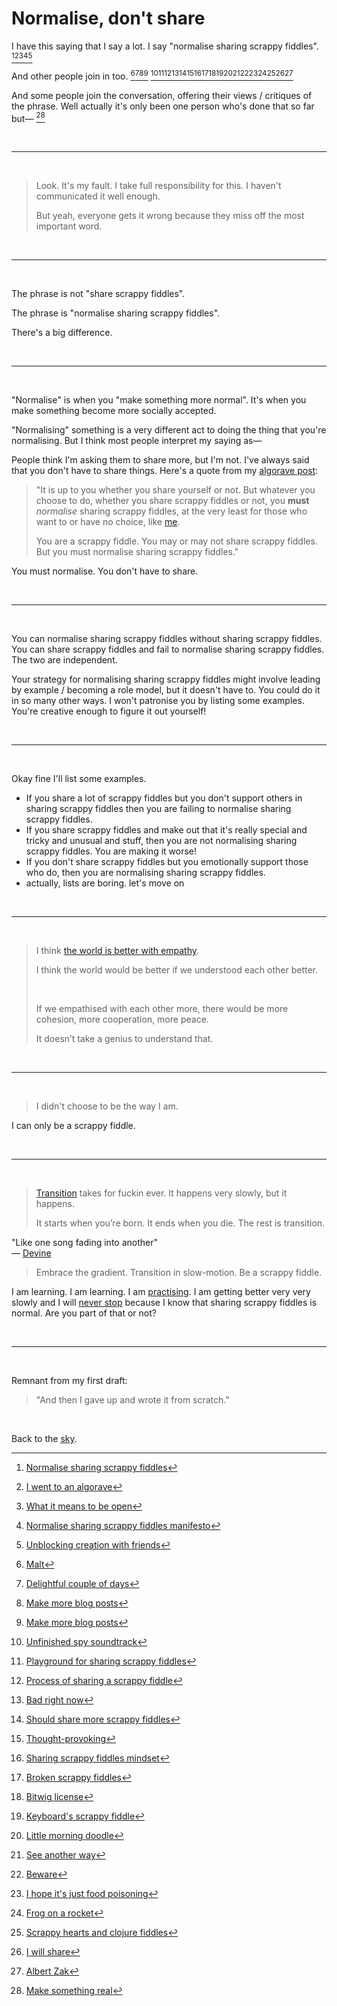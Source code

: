 # Normalise, don't share

I have this saying that I say a lot. I say "normalise sharing scrappy fiddles". [^norm-foc][^algorave][^heart][^manifesto][^report]

And other people join in too. [^malt][^carmen][^more][^more] [^spy][^playground][^process][^leaf][^should][^ai][^mindset][^broken][^bitwig][^keyboard][^doodle][^another][^beware][^norovirus][^frog][^hearts][^will][^albert]

And some people join the conversation, offering their views / critiques of the phrase. Well actually it's only been one person who's done that so far but— [^anselm]

<br>

<hr>

<br>

> Look. It's my fault. I take full responsibility for this. I haven't communicated it well enough. 
> 
> But yeah, everyone gets it wrong because they miss off the most important word.

<br>

<hr>

<br>

The phrase is not "share scrappy fiddles".

The phrase is "normalise sharing scrappy fiddles".

There's a big difference.

<br>

<hr>

<br>

"Normalise" is when you "make something more normal". It's when you make something become more socially accepted. 

"Normalising" something is a very different act to doing the thing that you're normalising. But I think most people interpret my saying as—

People think I'm asking them to share more, but I'm not. I've always said that you don't have to share things. Here's a quote from my [algorave post](https://www.todepond.com/wikiblogarden/scrappy-fiddles/sharing/normalising/live/):

> "It is up to you whether you share yourself or not. But whatever you choose to do, whether you share scrappy fiddles or not, you **must** *normalise* sharing scrappy fiddles, at the very least for those who want to or have no choice, like [me](https://www.todepond.com/wikiblogarden/men/choose/the-way-i-am/).
> 
> You are a scrappy fiddle. You may or may not share scrappy fiddles. But you must normalise sharing scrappy fiddles."

You must normalise. You don't have to share. 

<br>

<hr>

<br>

You can normalise sharing scrappy fiddles without sharing scrappy fiddles. You can share scrappy fiddles and fail to normalise sharing scrappy fiddles. The two are independent. 

Your strategy for normalising sharing scrappy fiddles might involve leading by example / becoming a role model, but it doesn't have to. You could do it in so many other ways. I won't patronise you by listing some examples. You're creative enough to figure it out yourself!

<br>

<hr>

<br>

Okay fine I'll list some examples. 

- If you share a lot of scrappy fiddles but you don't support others in sharing scrappy fiddles then you are failing to normalise sharing scrappy fiddles.
- If you share scrappy fiddles and make out that it's really special and tricky and unusual and stuff, then you are not normalising sharing scrappy fiddles. You are making it worse! 
- If you don't share scrappy fiddles but you emotionally support those who do, then you are normalising sharing scrappy fiddles. 
- actually, lists are boring. let's move on

<br>

<hr>

<br>

> I think [the world is better with empathy](https://www.todepond.com/wikiblogarden/genocide/peace/empathy/).
> 
> I think the world would be better if we understood each other better.
> 
> <br>
> 
> If we empathised with each other more, there would be more cohesion, more cooperation, more peace.
> 
> It doesn’t take a genius to understand that.

<br>

<hr>

<br>

> I didn't choose to be the way I am. 

I can only be a scrappy fiddle. 

<br>

<hr>

<br>

> [Transition](https://www.todepond.com/wikiblogarden/health/transition/in-slow-motion/) takes for fuckin ever. It happens very slowly, but it happens.
> 
> It starts when you’re born. It ends when you die. The rest is transition.

"Like one song fading into another"\
— [Devine](https://xxiivv.com/)

> Embrace the gradient. Transition in slow-motion. Be a scrappy fiddle.

I am learning. I am learning. I am [practising](https://www.todepond.com/wikiblogarden/genocide/platform/). I am getting better very very slowly and I will [never stop](https://www.todepond.com/wikiblogarden/art/never-stop-writing/) because I know that sharing scrappy fiddles is normal. Are you part of that or not?

[^norm-foc]: [Normalise sharing scrappy fiddles](https://youtu.be/cF2OF75ivZM?si=wZHgoOGYT-oAqOnW)
[^algorave]: [I went to an algorave](https://www.todepond.com/wikiblogarden/scrappy-fiddles/sharing/normalising/live/)
[^heart]: [What it means to be open](https://2024.heartofclojure.eu/talks/what-it-means-to-be-open/)
[^manifesto]: [Normalise sharing scrappy fiddles manifesto](https://www.todepond.com/wikiblogarden/scrappy-fiddles/sharing/normalising/manifesto/)
[^report]: [Unblocking creation with friends](https://www.todepond.com/report/arroost/)
[^anselm]: [Make something real](https://mas.to/@TodePond/113242791702074450)
[^malt]: [Malt](https://fosstodon.org/@olav/113182150522940353)
[^carmen]: [Delightful couple of days](https://hola-soy-milk.online/@hola_soy_milk/113168627896818328)
[^more]: [Make more blog posts](https://hdev.im/@farcaller/113164924734857836)
[^spy]: [Unfinished spy soundtrack](https://berlin.social/@jack/113219403420385663)
[^playground]: [Playground for sharing scrappy fiddles](https://tenforward.social/@eli_oat/113076289530513866)
[^process]: [Process of sharing a scrappy fiddle](https://social.evolved.systems/@evol/112987464807142502)
[^leaf]: [Bad right now](https://mastodon.gamedev.place/@The4thCircle/112951497044493525)
[^should]: [Should share more scrappy fiddles](https://tech.lgbt/@TudbuT/113240161398594486)
[^ai]: [Thought-provoking](https://merveilles.town/@akkartik/112876795435784277)
[^mindset]: [Sharing scrappy fiddles mindset](https://kopimi.space/@aartaka/112767316374095936)
[^broken]: [Broken scrappy fiddles](https://mas.to/@TodePond/112761516659928107)
[^bitwig]: [Bitwig license](https://sunny.garden/@xavier/112734693590854610)
[^another]: [See another way](https://hachyderm.io/@livcomp/112732810348467407)
[^keyboard]: [Keyboard's scrappy fiddle](https://hachyderm.io/@ambientnuance/112568523878248525)
[^doodle]: [Little morning doodle](https://toot.cat/@plexus/112375912252267698)
[^beware]: [Beware](https://merveilles.town/@unkai/111998797065310548)
[^norovirus]: [I hope it's just food poisoning](https://mastodon.social/@spiralganglion/111308848637286384)
[^frog]: [Frog on a rocket](https://x.com/0thernet/status/1811710646729277740)
[^hearts]: [Scrappy hearts and clojure fiddles](https://manueluberti.eu/posts/2024-09-21-heart-of-clojure/)
[^will]: [I will share](https://x.com/iamseeley/status/1809287249760313623)
[^albert]: [Albert Zak](https://albertzak.com/)

<br>

<hr>

<br>

Remnant from my first draft:

> "And then I gave up and wrote it from scratch."

<br>

Back to the [sky](/sky).


